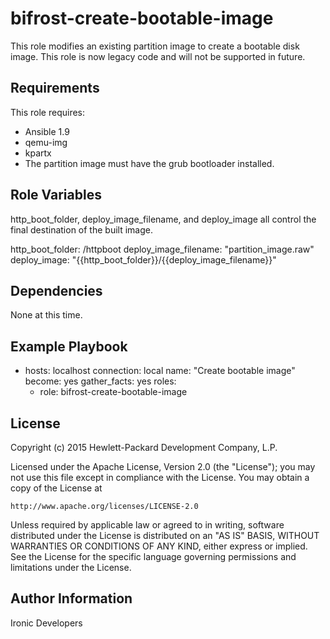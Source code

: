 bifrost-create-bootable-image
=============================

This role modifies an existing partition image to create a bootable disk image.
This role is now legacy code and will not be supported in future.

Requirements
------------

This role requires:

- Ansible 1.9
- qemu-img
- kpartx
- The partition image must have the grub bootloader installed.

Role Variables
--------------

http_boot_folder, deploy_image_filename, and deploy_image all control the final
destination of the built image.

http_boot_folder: /httpboot
deploy_image_filename: "partition_image.raw"
deploy_image: "{{http_boot_folder}}/{{deploy_image_filename}}"

Dependencies
------------

None at this time.

Example Playbook
----------------

- hosts: localhost
  connection: local
  name: "Create bootable image"
  become: yes
  gather_facts: yes
  roles:
    - role: bifrost-create-bootable-image


License
-------

Copyright (c) 2015 Hewlett-Packard Development Company, L.P.

Licensed under the Apache License, Version 2.0 (the "License");
you may not use this file except in compliance with the License.
You may obtain a copy of the License at

    http://www.apache.org/licenses/LICENSE-2.0

Unless required by applicable law or agreed to in writing, software
distributed under the License is distributed on an "AS IS" BASIS,
WITHOUT WARRANTIES OR CONDITIONS OF ANY KIND, either express or implied.
See the License for the specific language governing permissions and
limitations under the License.

Author Information
------------------

Ironic Developers
